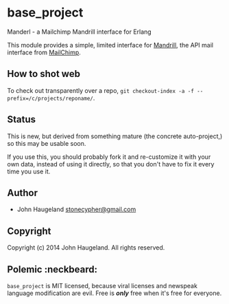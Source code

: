 base_project
============

Manderl - a Mailchimp Mandrill interface for Erlang

This module provides a simple, limited interface for [Mandrill](https://mandrillapp.com/api/docs/), the API mail interface from [MailChimp](http://mailchimp.com/).



How to shot web
---------------

To check out transparently over a repo, `git checkout-index -a -f --prefix=/c/projects/reponame/`.



Status
------

This is new, but derived from something mature (the concrete auto-project,) so this may be usable soon.

If you use this, you should probably fork it and re-customize it with your own data, instead of using it directly, so that you don't have to fix it every time you use it.



Author
------

* John Haugeland <stonecypher@gmail.com>



Copyright
---------

Copyright (c) 2014 John Haugeland.  All rights reserved.



Polemic :neckbeard:
-------------------

`base_project` is MIT licensed, because viral licenses and newspeak language modification are evil.  Free is ***only*** free when it's free for everyone.
